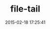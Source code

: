---
layout: post
title:  "file-tail"
repo:   "flori/file-tail"
date:   2015-02-18 17:25:41
gemurl: http://github.com/flori/file-tail
---